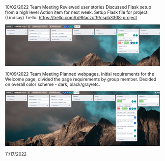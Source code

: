 10/02/2022 Team Meeting
Reviewed user stories
Discussed Flask setup from a high level
Action item for next week: Setup Flask file for project. (Lindsay)
Trello: https://trello.com/b/9Raczcf9/cspb3308-project

![WeeklyStatusOct02](Img/WeeklyUpdate_10022022.png?raw=true "Title")

10/09/2022 Team Meeting
Planned webpages, initial requirements for the Welcome page, divided the page requirements by group member.
Decided on overall color scheme - dark, black/gray/etc.

![WeeklyStatusOct09](Img/WeeklyUpdate_10092022.png?raw=true "Title")


11/17/2022
